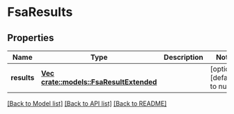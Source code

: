 # FsaResults

## Properties
Name | Type | Description | Notes
------------ | ------------- | ------------- | -------------
**results** | [**Vec <crate::models::FsaResultExtended>**](FsaResultExtended.md) |  | [optional] [default to null]

[[Back to Model list]](../README.md#documentation-for-models) [[Back to API list]](../README.md#documentation-for-api-endpoints) [[Back to README]](../README.md)


